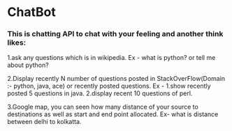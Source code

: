 # ChatBot

### This is chatting API to chat with your feeling and another think likes:

1.ask any questions which is in wikipedia.
  Ex - what is python? or tell me about python?

2.Display recently N number of questions posted in StackOverFlow(Domain :- python, java, ace) or recently posted questions.
  Ex - 1.show recently posted 5 questions in java. 2.display recent 10 questions of perl.

3.Google map, you can seen how many distance of your source to destinations as well as start and end point allocated.
  Ex- what is distance between delhi to kolkatta.
